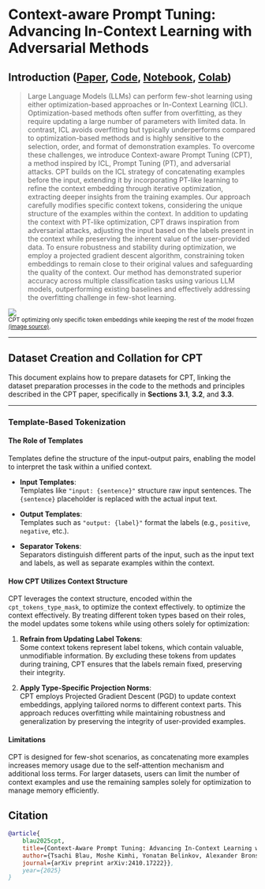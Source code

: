 
# Context-aware Prompt Tuning: Advancing In-Context Learning with Adversarial Methods
## Introduction ([Paper](https://huggingface.co/papers/2410.17222), [Code](https://github.com/tsachiblau/Context-aware-Prompt-Tuning-Advancing-In-Context-Learning-with-Adversarial-Methods), [Notebook](cpt_train_and_inference.ipynb), [Colab](https://colab.research.google.com/drive/1UhQDVhZ9bDlSk1551SuJV8tIUmlIayta?usp=sharing))

> Large Language Models (LLMs) can perform few-shot learning using either optimization-based approaches or In-Context Learning (ICL). Optimization-based methods often suffer from overfitting, as they require updating a large number of parameters with limited data. In contrast, ICL avoids overfitting but typically underperforms compared to optimization-based methods and is highly sensitive to the selection, order, and format of demonstration examples. To overcome these challenges, we introduce Context-aware Prompt Tuning (CPT), a method inspired by ICL, Prompt Tuning (PT), and adversarial attacks. CPT builds on the ICL strategy of concatenating examples before the input, extending it by incorporating PT-like learning to refine the context embedding through iterative optimization, extracting deeper insights from the training examples. Our approach carefully modifies specific context tokens, considering the unique structure of the examples within the context. In addition to updating the context with PT-like optimization, CPT draws inspiration from adversarial attacks, adjusting the input based on the labels present in the context while preserving the inherent value of the user-provided data. To ensure robustness and stability during optimization, we employ a projected gradient descent algorithm, constraining token embeddings to remain close to their original values and safeguarding the quality of the context. Our method has demonstrated superior accuracy across multiple classification tasks using various LLM models, outperforming existing baselines and effectively addressing the overfitting challenge in few-shot learning.



<div class="flex justify-center">
    <img src="https://huggingface.co/datasets/huggingface/documentation-images/resolve/main/peft/cpt.png"/>
</div>
<small>CPT optimizing only specific token embeddings while keeping the rest of the model frozen <a href="https://huggingface.co/papers/2410.17222">(image source)</a>.</small>

---

## Dataset Creation and Collation for CPT

This document explains how to prepare datasets for CPT, linking the dataset preparation processes in the code to the methods and principles described in the CPT paper, specifically in **Sections 3.1**, **3.2**, and **3.3**.

---

### Template-Based Tokenization

#### The Role of Templates
Templates define the structure of the input-output pairs, enabling the model to interpret the task within a unified context.

- **Input Templates**:  
  Templates like `"input: {sentence}"` structure raw input sentences. The `{sentence}` placeholder is replaced with the actual input text.

- **Output Templates**:  
  Templates such as `"output: {label}"` format the labels (e.g., `positive`, `negative`, etc.).

- **Separator Tokens**:  
  Separators distinguish different parts of the input, such as the input text and labels, as well as separate examples within the context.


#### How CPT Utilizes Context Structure

CPT leverages the context structure, encoded within the `cpt_tokens_type_mask`, to optimize the context effectively. to optimize the context effectively. By treating different token types based on their roles, the model updates some tokens while using others solely for optimization:

1. **Refrain from Updating Label Tokens**:  
   Some context tokens represent label tokens, which contain valuable, unmodifiable information. By excluding these tokens from updates during training, CPT ensures that the labels remain fixed, preserving their integrity.

2. **Apply Type-Specific Projection Norms**:  
   CPT employs Projected Gradient Descent (PGD) to update context embeddings, applying tailored norms to different context parts. This approach reduces overfitting while maintaining robustness and generalization by preserving the integrity of user-provided examples.



#### Limitations 
CPT is designed for few-shot scenarios, as concatenating more examples increases memory usage due to the self-attention mechanism and additional loss terms. For larger datasets, users can limit the number of context examples and use the remaining samples solely for optimization to manage memory efficiently.




## Citation
```bib
@article{   
    blau2025cpt, 
    title={Context-Aware Prompt Tuning: Advancing In-Context Learning with Adversarial Methods}, 
    author={Tsachi Blau, Moshe Kimhi, Yonatan Belinkov, Alexander Bronstein, Chaim Baskin}, 
    journal={arXiv preprint arXiv:2410.17222}}, 
    year={2025} 
}
```
